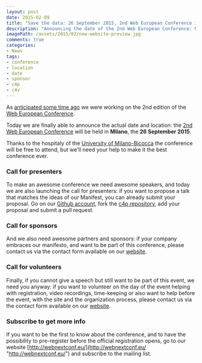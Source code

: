 ```yaml
---
layout: post
date: 2015-02-09
title: "Save the data: 26 September 2015, 2nd Web European Conference in Milano"
description: "Announcing the date of the 2nd Web European Conference: Milano (Italy), 26 September 2015"
imagePath: /assets/2015/02/new-website-preview.jpg
comments: true
categories:
- News
tags:
- conference
- location
- date
- sponsor
- c4p
- c4v
---
```


As [anticipated some time ago](/2014/07/28/announcing-second-web-european-conference/) we were working on the 2nd edition of the [Web European Conference](http://webnextconf.eu/).

Today we are finally able to announce the actual date and location: the [2nd Web European Conference](http://webnextconf.eu/) will be held in **Milano**, the **26 September 2015**.

Thanks to the hospitaly of the [University of Milano-Bicocca](http://www.unimib.it/go/102/Home/English) the conference will be free to attend, but we'll need your help to make it the best conference ever. 

### Call for presenters

To make an awesome conference we need awesome speakers, and today we are also launching the call for presenters: if you want to propose a talk that matches the ideas of our Manifest, you can already submit your proposal. Go on our [Github account](https://github.com/Web-European-Conference), fork the [c4p repository](https://github.com/Web-European-Conference/c4p), add your proposal and submit a pull request.

### Call for sponsors

And we also need awesome partners and sponsors: if your company embraces our manifesto, and want to be part of this conference, please contact us via the contact form available on our [website](http://webnextconf.eu).

### Call for volunteers

Finally, if you cannot give a speech but still want to be part of this event, we need you anyway: if you want to volunteer on the day of the event helping with registration, video recordings, time-keeping or also want to help before the event, with the site and the organization process, please contact us via the contact form available on our [website](http://webnextconf.eu).

### Subscribe to get more info

If you want to be the first to know about the conference, and to have the possibility to pre-register before the official registration opens, go to our website [http://webnextconf.eu/](http://webnextconf.eu/ "http://webnextconf.eu/") and subscribe to the mailing list.